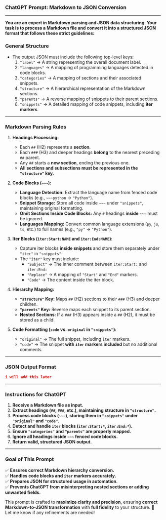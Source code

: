 ### **ChatGPT Prompt: Markdown to JSON Conversion**
---
**You are an expert in Markdown parsing and JSON data structuring. Your task is to process a Markdown file and convert it into a structured JSON format that follows these strict guidelines:**

### **General Structure**
- The output JSON must include the following top-level keys:
  1. `"label"` → A string representing the overall document label.
  2. `"languages"` → A mapping of programming languages detected in code blocks.
  3. `"categories"` → A mapping of sections and their associated snippets.
  4. `"structure"` → A hierarchical representation of the Markdown sections.
  5. `"parents"` → A reverse mapping of snippets to their parent sections.
  6. `"snippets"` → A detailed mapping of code snippets, including **iter markers**.

---

### **Markdown Parsing Rules**
1. **Headings Processing:**
   - Each `##` (H2) represents a **section**.
   - Each `###` (H3) and deeper headings **belong** to the nearest preceding `##` parent.
   - Any `##` starts a **new section**, ending the previous one.
   - **All sections and subsections must be represented in the `"structure"` key.**

2. **Code Blocks (`~~~`):**
   - **Language Detection:** Extract the language name from fenced code blocks (e.g., `~~~python` → `"Python"`).
   - **Snippet Storage:** Store all code inside `~~~` under `"snippets"`, maintaining original formatting.
   - **Omit Sections Inside Code Blocks:** Any `#` headings **inside** `~~~` must be ignored.
   - **Languages Mapping:** Convert common language extensions (`py`, `js`, `ts`, etc.) to full names (e.g., `"py"` → `"Python"`).

3. **Iter Blocks (`iter:Start:NAME` and `iter:End:NAME`):**
   - Capture iter blocks **inside snippets** and store them separately under `"iter"` in `"snippets"`.
   - The `"iter"` key must include:
     - `"Subject"` → The inner comment between `iter:Start:` and `iter:End:`
     - `"Replace"` → A mapping of `"Start"` and `"End"` markers.
     - `"Code"` → The content inside the iter block.

4. **Hierarchy Mapping:**
   - **`"structure"` Key:** Maps `##` (H2) sections to their `###` (H3) and deeper children.
   - **`"parents"` Key:** Reverse maps each snippet to its parent section.
   - **Nested Sections:** If a `###` (H3) appears inside a `##` (H2), it must be stored as a child.

5. **Code Formatting (`code` vs. `original` in `"snippets"`):**
   - `"original"` → The full snippet, including `iter` markers.
   - `"code"` → The snippet **with `iter` markers included** but no additional comments.

---

### **JSON Output Format**
```json
i will add this later
```

---

### **Instructions for ChatGPT**
1. **Receive a Markdown file as input.**
2. **Extract headings (`##`, `###`, etc.), maintaining structure in `"structure"`.**
3. **Process code blocks (`~~~`), storing them in `"snippets"` under `"original"` and `"code"`.**
4. **Detect and handle `iter` blocks (`iter:Start:*`, `iter:End:*`).**
5. **Ensure `"categories"` and `"parents"` are properly mapped.**
6. **Ignore all headings inside `~~~` fenced code blocks.**
7. **Return valid, structured JSON output.**

---

### **Goal of This Prompt**
✅ **Ensures correct Markdown hierarchy conversion.**  
✅ **Handles code blocks and `iter` markers accurately.**  
✅ **Prepares JSON for structured usage in automation.**  
✅ **Prevents ChatGPT from misinterpreting nested sections or adding unwanted fields.**  

This prompt is crafted to **maximize clarity and precision**, ensuring **correct Markdown-to-JSON transformation** with **full fidelity** to your structure. 🚀 Let me know if any refinements are needed!